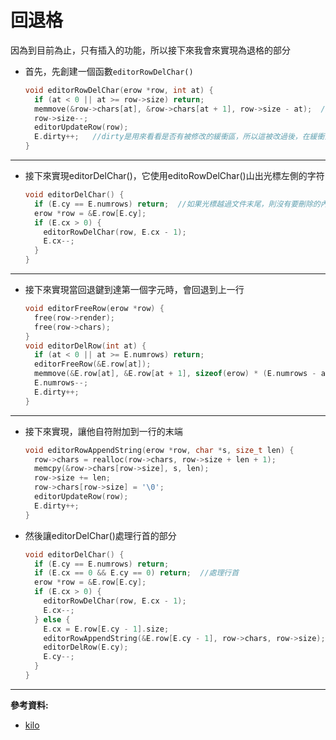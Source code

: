 # 回退格
因為到目前為止，只有插入的功能，所以接下來我會來實現為退格的部分

* 首先，先創建一個函數`editorRowDelChar()`

  ```c
  void editorRowDelChar(erow *row, int at) {
    if (at < 0 || at >= row->size) return;
    memmove(&row->chars[at], &row->chars[at + 1], row->size - at);  //複製後面的字元用來覆蓋前一個字元
    row->size--;
    editorUpdateRow(row);
    E.dirty++;   //dirty是用來看看是否有被修改的緩衝區，所以這被改過後，在緩衝區後加上1
  }

---
* 接下來實現editorDelChar()，它使用editoRowDelChar()山出光標左側的字符

  ```c
  void editorDelChar() {
    if (E.cy == E.numrows) return;  //如果光標越過文件末尾，則沒有要刪除的內容，我們立即返回
    erow *row = &E.row[E.cy];
    if (E.cx > 0) {
      editorRowDelChar(row, E.cx - 1);
      E.cx--;
    }
  }
---
* 接下來實現當回退鍵到達第一個字元時，會回退到上一行
  ```c
  void editorFreeRow(erow *row) {
    free(row->render);
    free(row->chars);
  }
  void editorDelRow(int at) {
    if (at < 0 || at >= E.numrows) return;
    editorFreeRow(&E.row[at]);
    memmove(&E.row[at], &E.row[at + 1], sizeof(erow) * (E.numrows - at - 1));
    E.numrows--;
    E.dirty++;
  }
---
* 接下來實現，讓他自符附加到一行的末端
  ```c
  void editorRowAppendString(erow *row, char *s, size_t len) {
    row->chars = realloc(row->chars, row->size + len + 1);
    memcpy(&row->chars[row->size], s, len);
    row->size += len;
    row->chars[row->size] = '\0';
    editorUpdateRow(row);
    E.dirty++;
  }

* 然後讓editorDelChar()處理行首的部分

  ```c
  void editorDelChar() {
    if (E.cy == E.numrows) return;
    if (E.cx == 0 && E.cy == 0) return;  //處理行首
    erow *row = &E.row[E.cy];
    if (E.cx > 0) {
      editorRowDelChar(row, E.cx - 1);
      E.cx--;
    } else {
      E.cx = E.row[E.cy - 1].size;
      editorRowAppendString(&E.row[E.cy - 1], row->chars, row->size);
      editorDelRow(E.cy);
      E.cy--;
    }
  }
---
**參考資料:**

* [kilo](https://viewsourcecode.org/snaptoken/kilo/05.aTextEditor.html)

